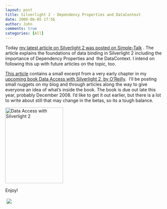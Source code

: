 ```yaml
---
layout: post
title: Silverlight 2 - Dependency Properties and DataContext
date: 2008-06-05 17:56
author: John
comments: true
categories: [All]
---
```

<p></p>  <p>Today <a href="http://www.simple-talk.com/dotnet/.net-framework/data-and-silverlight-2-data-binding/">my latest article on Silverlight 2 was posted on Simple-Talk</a> . The article explains the foundations of data binding in Silverlight 2 including the importance of Dependency Properties and&#160; the DataContext. I intend on following this up with future articles on the topic, too.</p>  <p><a href="http://www.simple-talk.com/dotnet/.net-framework/data-and-silverlight-2-data-binding/">This article</a> contains a small excerpt from a very early chapter in my <a href="/all/silverlight-2-book-cover-mock-up/">upcoming book Data Access with Silverlight 2, by O’Reilly</a>.&#160; I’ll be posting small nuggets on my blog and through articles along the way to give everyone an idea of what’s inside the book. The book is due out late this year, probably December 2008. I’d like to get it out earlier, but there is a lot to write about still that may change in the betas, so its a tough balance.</p>  <p><img height="240" alt="Data Access with Silverlight 2" src="/wp-content/uploads/files/media/image/WindowsLiveWriter/Silverlight2BookCoverMockUp_D252/book2_thumb.png" width="183" border="0" /></p>  <p>Enjoy!</p><div class="wlWriterHeaderFooter" style="text-align:left; margin:0px; padding:4px 4px 4px 4px;"><a href="http://www.dotnetkicks.com/kick/?url=/all/silverlight-2-dependency-properties-and-datacontext/"><img src="http://www.dotnetkicks.com/Services/Images/KickItImageGenerator.ashx?url=/all/silverlight-2-dependency-properties-and-datacontext/&amp;bgcolor=0080C0&amp;fgcolor=FFFFFF&amp;border=000000&amp;cbgcolor=D4E1ED&amp;cfgcolor=000000" border="0/"></a></div><div class="wlWriterHeaderFooter" style="text-align:left; margin:0px; padding:4px 4px 4px 4px;"><script type="text/javascript">var dzone_url = '/all/silverlight-2-dependency-properties-and-datacontext/';</script><script type="text/javascript">var dzone_title = 'Silverlight 2 - Dependency Properties and DataContext';</script><script type="text/javascript">var dzone_blurb = 'Silverlight 2 - Dependency Properties and DataContext';</script><script type="text/javascript">var dzone_style = '1';</script><script language="javascript" src="http://widgets.dzone.com/widgets/zoneit.js"></script> </div>

